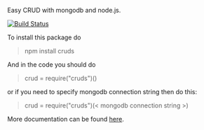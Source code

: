 Easy CRUD with mongodb and node.js. 

[![Build Status](https://travis-ci.org/ksnabb/crud.png?branch=master)](https://travis-ci.org/ksnabb/crud)

To install this package do 
> npm install cruds

And in the code you should do 

> crud = require("cruds")()

or if you need to specify mongodb connection string then do this:
> crud = require("cruds")(< mongodb connection string >)

More documentation can be found [here](http://ksnabb.github.io/crud/).
